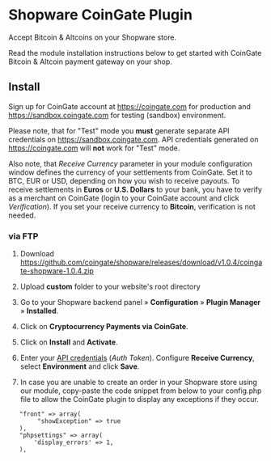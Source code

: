 # Shopware CoinGate Plugin

Accept Bitcoin & Altcoins on your Shopware store.

Read the module installation instructions below to get started with CoinGate Bitcoin & Altcoin payment gateway on your shop.

## Install

Sign up for CoinGate account at <https://coingate.com> for production and <https://sandbox.coingate.com> for testing (sandbox) environment.

Please note, that for "Test" mode you **must** generate separate API credentials on <https://sandbox.coingate.com>. API credentials generated on <https://coingate.com> will **not** work for "Test" mode.

Also note, that *Receive Currency* parameter in your module configuration window defines the currency of your settlements from CoinGate. Set it to BTC, EUR or USD, depending on how you wish to receive payouts. To receive settlements in **Euros** or **U.S. Dollars** to your bank, you have to verify as a merchant on CoinGate (login to your CoinGate account and click *Verification*). If you set your receive currency to **Bitcoin**, verification is not needed.

### via FTP

1. Download <https://github.com/coingate/shopware/releases/download/v1.0.4/coingate-shopware-1.0.4.zip>

2. Upload **custom** folder to your website's root directory

3. Go to your Shopware backend panel » **Configuration** » **Plugin Manager** » **Installed**.

3. Click on **Cryptocurrency Payments via CoinGate**.

4. Click on **Install** and **Activate**.

5. Enter your [API credentials](https://support.coingate.com/en/42/how-can-i-create-coingate-api-credentials) (*Auth Token*). Configure **Receive Currency**, select **Environment** and click **Save**.

6. In case you are unable to create an order in your Shopware store using our module, copy-paste the code snippet from below to your config.php file to allow the CoinGate plugin to display any exceptions if they occur.

```  
   "front" => array(
        "showException" => true
   ),
   "phpsettings" => array(
       'display_errors' => 1,
   ),
```
